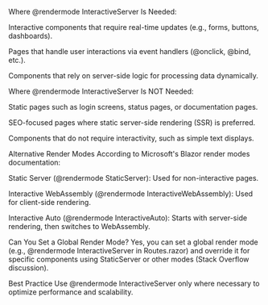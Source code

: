 Where @rendermode InteractiveServer Is Needed:

Interactive components that require real-time updates (e.g., forms, buttons, dashboards).

Pages that handle user interactions via event handlers (@onclick, @bind, etc.).

Components that rely on server-side logic for processing data dynamically.

Where @rendermode InteractiveServer Is NOT Needed:

Static pages such as login screens, status pages, or documentation pages.

SEO-focused pages where static server-side rendering (SSR) is preferred.

Components that do not require interactivity, such as simple text displays.

Alternative Render Modes
According to Microsoft's Blazor render modes documentation:

Static Server (@rendermode StaticServer): Used for non-interactive pages.

Interactive WebAssembly (@rendermode InteractiveWebAssembly): Used for client-side rendering.

Interactive Auto (@rendermode InteractiveAuto): Starts with server-side rendering, then switches to WebAssembly.

Can You Set a Global Render Mode?
Yes, you can set a global render mode (e.g., @rendermode InteractiveServer in Routes.razor) and override it for specific components using StaticServer or other modes (Stack Overflow discussion).

Best Practice
Use @rendermode InteractiveServer only where necessary to optimize performance and scalability.